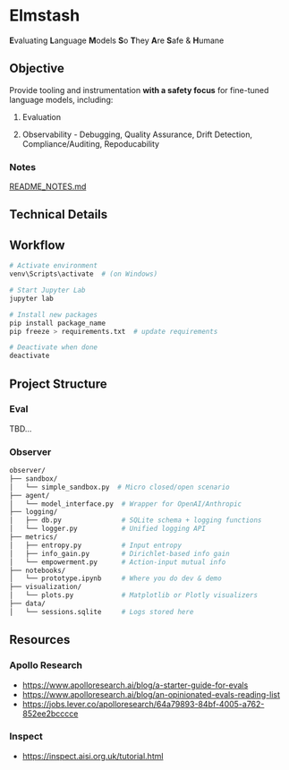 # Elmstash

**E**valuating **L**anguage **M**odels **S**o **T**hey **A**re **S**afe & **H**umane

## Objective

Provide tooling and instrumentation **with a safety focus** for fine-tuned language models, including:

1. Evaluation

1. Observability - Debugging, Quality Assurance, Drift Detection, Compliance/Auditing, Repoducability

### Notes

[README_NOTES.md](./README_NOTES.md)

## Technical Details

## Workflow

```bash
# Activate environment
venv\Scripts\activate  # (on Windows)

# Start Jupyter Lab
jupyter lab

# Install new packages
pip install package_name
pip freeze > requirements.txt  # update requirements

# Deactivate when done
deactivate
```

## Project Structure

### Eval

TBD...

### Observer

```bash
observer/
├── sandbox/
│   └── simple_sandbox.py  # Micro closed/open scenario
├── agent/
│   └── model_interface.py  # Wrapper for OpenAI/Anthropic
├── logging/
│   ├── db.py               # SQLite schema + logging functions
│   └── logger.py           # Unified logging API
├── metrics/
│   ├── entropy.py          # Input entropy
│   ├── info_gain.py        # Dirichlet-based info gain
│   └── empowerment.py      # Action-input mutual info
├── notebooks/
│   └── prototype.ipynb     # Where you do dev & demo
├── visualization/
│   └── plots.py            # Matplotlib or Plotly visualizers
├── data/
│   └── sessions.sqlite     # Logs stored here
```

## Resources

### Apollo Research
- https://www.apolloresearch.ai/blog/a-starter-guide-for-evals
- https://www.apolloresearch.ai/blog/an-opinionated-evals-reading-list
- https://jobs.lever.co/apolloresearch/64a79893-84bf-4005-a762-852ee2bcccce

### Inspect
- https://inspect.aisi.org.uk/tutorial.html
